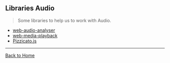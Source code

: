 ## Libraries Audio
> Some libraries to help us to work with Audio.

* [web-audio-analyser](https://github.com/hughsk/web-audio-analyser)
* [web-media-playback](https://github.com/hughsk/web-media-playback)
* [Pizzicato.js](https://alemangui.github.io/pizzicato/)

---
[Back to Home](https://github.com/willianjusten/awesome-audio-visualization#awesome-audio-visualization)

